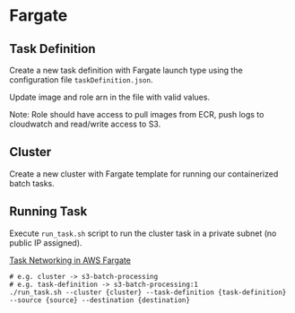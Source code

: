 # Fargate

## Task Definition

Create a new task definition with Fargate launch type using the configuration file `taskDefinition.json`.

Update image and role arn in the file with valid values.

Note: Role should have access to pull images from ECR, push logs to cloudwatch and read/write access to S3.

## Cluster  

Create a new cluster with Fargate template for running our containerized batch tasks.

## Running Task

Execute `run_task.sh` script to run the cluster task in a private subnet (no public IP assigned). 

[Task Networking in AWS Fargate](https://aws.amazon.com/blogs/compute/task-networking-in-aws-fargate/)

```
# e.g. cluster -> s3-batch-processing 
# e.g. task-definition -> s3-batch-processing:1 
./run_task.sh --cluster {cluster} --task-definition {task-definition} --source {source} --destination {destination}
```